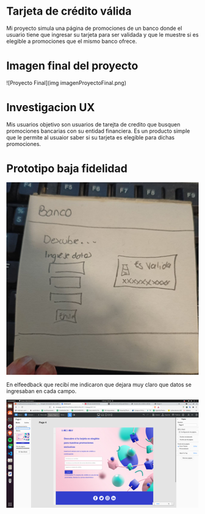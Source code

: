 # Tarjeta de crédito válida

Mi proyecto simula una página de promociones de un banco donde el usuario tiene que ingresar su tarjeta para ser validada y que le muestre si es elegible a promociones que el mismo banco ofrece.

# Imagen final del proyecto

![Proyecto Final](img imagenProyectoFinal.png)

# Investigacion UX

Mis usuarios objetivo son usuarios de tarejta de credito que busquen promociones bancarias con su entidad financiera.
Es un producto simple que le permite al usuaior saber si su tarjeta es elegible para dichas promociones.

# Prototipo baja fidelidad
![Prototipo papel](Prototipo1.jpg)

En elfeedback que recibí me indicaron que dejara muy claro que datos se ingresaban en cada campo.

![Prototipo Final](PrototipoFinal.png)

